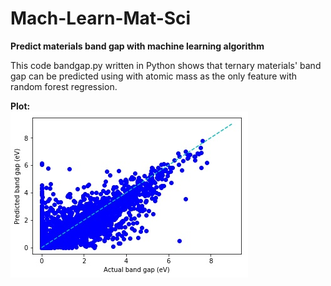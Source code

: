 # Mach-Learn-Mat-Sci
**Predict materials band gap with machine learning algorithm**

This code bandgap.py written in Python shows that ternary materials' band gap can be predicted using with atomic mass as the only feature with random forest regression.

**Plot:**</br>
![](https://github.com/wfgoh/mach-learn-mat-sci/blob/master/bandgap_predict.jpg)
